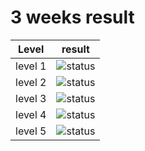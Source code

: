 # 3 weeks result
| Level | result |
|:---:|:---:|
| level 1 | ![status](https://img.shields.io/badge/result-passed-brightgreen.svg) |
| level 2 | ![status](https://img.shields.io/badge/result-passed-brightgreen.svg) |
| level 3 | ![status](https://img.shields.io/badge/result-skipped-lightgrey.svg) |
| level 4 | ![status](https://img.shields.io/badge/result-skipped-lightgrey.svg) |
| level 5 | ![status](https://img.shields.io/badge/result-skipped-lightgrey.svg) |